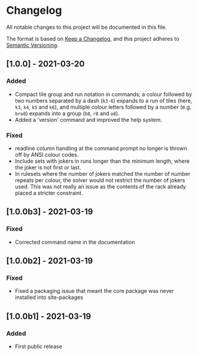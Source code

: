 # Changelog
All notable changes to this project will be documented in this file.

The format is based on [Keep a Changelog](https://keepachangelog.com/en/1.0.0/),
and this project adheres to [Semantic Versioning](https://semver.org/spec/v2.0.0.html).


## [1.0.0] - 2021-03-20

### Added

- Compact tile group and run notation in commands; a colour followed by two numbers separated by a dash (`k3-6`) expands to a run of tiles (here, `k3`, `k4`, `k5` and `k6`), and multiple colour letters followed by a number (e.g. `bro8`) expands into a group (`b8`, `r8` and `o8`). 
- Added a 'version' command and improved the help system.

### Fixed

- readline column handling at the command prompt no longer is thrown off by ANSI colour codes.
- Include sets with jokers in runs longer than the minimum length, where the joker is not first or last.
- In rulesets where the number of jokers matched the number of number repeats per colour, the solver would not restrict the number of jokers used. This was not really an issue as the contents of the rack already placed a stricter constraint.


## [1.0.0b3] - 2021-03-19

### Fixed

- Corrected command name in the documentation 


## [1.0.0b2] - 2021-03-19

### Fixed

- Fixed a packaging issue that meant the core package was never installed into site-packages


## [1.0.0b1] - 2021-03-19

### Added

- First public release
